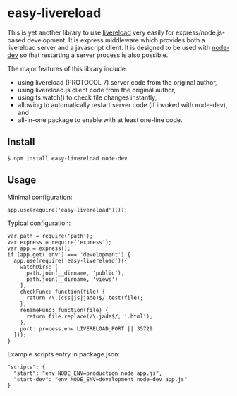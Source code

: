 easy-livereload
===============

This is yet another library to use [livereload](http://livereload.com/)
very easily for express/node.js-based development.
It is express middleware which provides both
a livereload server and a javascript client.
It is designed to be used with [node-dev](https://www.npmjs.com/package/node-dev)
so that restarting a server process is also possible.

The major features of this library include:

- using livereload (PROTOCOL 7) server code from the original author,
- using livereload.js client code from the original author,
- using fs.watch() to check file changes instantly,
- allowing to automatically restart server code (if invoked with node-dev), and
- all-in-one package to enable with at least one-line code.

Install
-------

    $ npm install easy-livereload node-dev

Usage
-----

Minimal configuration:

    app.use(require('easy-livereload')());

Typical configuration:

    var path = require('path');
    var express = require('express');
    var app = express();
    if (app.get('env') === 'development') {
      app.use(require('easy-livereload')({
        watchDirs: [
          path.join(__dirname, 'public'),
          path.join(__dirname, 'views')
        ],
        checkFunc: function(file) {
          return /\.(css|js|jade)$/.test(file);
        },
        renameFunc: function(file) {
          return file.replace(/\.jade$/, '.html');
        },
        port: process.env.LIVERELOAD_PORT || 35729
      }));
    }

Example scripts entry in package.json:

    "scripts": {
      "start": "env NODE_ENV=production node app.js",
      "start-dev": "env NODE_ENV=development node-dev app.js"
    }

